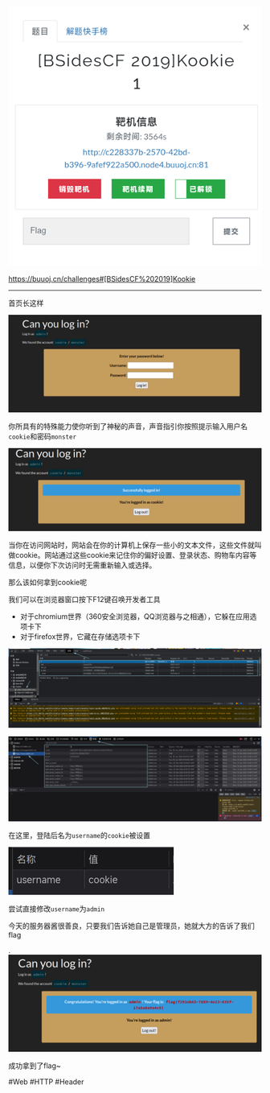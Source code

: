 ![](<./img/Pasted image 20221216185311.png>)

https://buuoj.cn/challenges#[BSidesCF%202019]Kookie

---
首页长这样

![](<./img/Pasted image 20221216185330.png>)

你所具有的特殊能力使你听到了神秘的声音，声音指引你按照提示输入用户名`cookie`和密码`monster`

![](<./img/Pasted image 20221216185613.png>)

当你在访问网站时，网站会在你的计算机上保存一些小的文本文件，这些文件就叫做cookie。网站通过这些cookie来记住你的偏好设置、登录状态、购物车内容等信息，以便你下次访问时无需重新输入或选择。

那么该如何拿到cookie呢

我们可以在浏览器窗口按下F12键召唤开发者工具

* 对于chromium世界（360安全浏览器，QQ浏览器与之相通），它躲在应用选项卡下
* 对于firefox世界，它藏在存储选项卡下

![](<./img/Pasted image 20230410214411.png>)

![](<./img/Pasted image 20230410214915.png>)

在这里，登陆后名为`username`的`cookie`被设置

![](<./img/Pasted image 20221216185811.png>)

尝试直接修改`username`为`admin`

今天的服务器酱很善良，只要我们告诉她自己是管理员，她就大方的告诉了我们flag

.![](<./img/Pasted image 20221216185850.png>)

成功拿到了flag~

#Web #HTTP #Header 